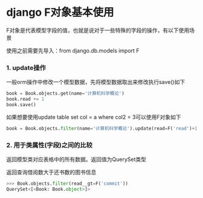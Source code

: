 # django F对象基本使用
F对象是代表模型字段的值，也就是说对于一些特殊的字段的操作，有以下使用场景

使用之前需要先导入：from django.db.models import F

### 1. update操作
一般orm操作中修改一个模型数据，先将模型数据取出来修改执行save()如下
```python
book = Book.objects.get(name='计算机科学概论')
book.read += 1
book.save()
```

如果想要使用update table set col = a where col2 = 3可以使用F对象如下
```python
book = Book.objects.filter(name='计算机科学概论').update(read=F('read')+1)
```

### 2. 用于类属性(字段)之间的比较
返回模型类对应表格中的所有数据。返回值为QuerySet类型

返回查询借阅数大于还书数的图书信息
```python
>>> Book.objects.filter(read__gt=F('commit'))
QuerySet<[<Book: Book.object>]>
```

